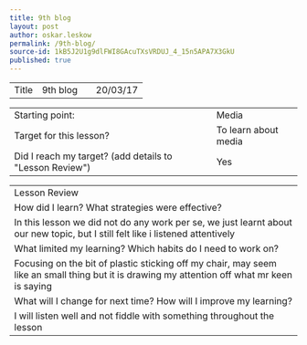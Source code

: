 ```yaml
---
title: 9th blog
layout: post
author: oskar.leskow
permalink: /9th-blog/
source-id: 1kB5J2U1g9dlFWI8GAcuTXsVRDUJ_4_15n5APA7X3GkU
published: true
---
```

<table>
  <tr>
    <td>Title</td>
    <td>9th blog</td>
    <td></td>
    <td>20/03/17</td>
  </tr>
</table>


<table>
  <tr>
    <td>Starting point:</td>
    <td>Media</td>
  </tr>
  <tr>
    <td>Target for this lesson?</td>
    <td>To learn about media</td>
  </tr>
  <tr>
    <td>Did I reach my target? 
(add details to "Lesson Review")</td>
    <td>Yes</td>
  </tr>
</table>


<table>
  <tr>
    <td>Lesson Review</td>
  </tr>
  <tr>
    <td>How did I learn? What strategies were effective? </td>
  </tr>
  <tr>
    <td>In this lesson we did not do any work per se, we just learnt about our new topic, but I still felt like i listened attentively
</td>
  </tr>
  <tr>
    <td>What limited my learning? Which habits do I need to work on? </td>
  </tr>
  <tr>
    <td>Focusing on the bit of plastic sticking off my chair, may seem like an small thing but it is drawing my attention off what mr keen is saying
</td>
  </tr>
  <tr>
    <td>What will I change for next time? How will I improve my learning?</td>
  </tr>
  <tr>
    <td>I will listen well and not fiddle with something throughout the lesson</td>
  </tr>
</table>


